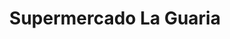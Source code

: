 ---
title: "Supermercado La Guaria"
url: /puerto-viejo/supermercado-la-guaria/
shop: Lebensmittel
---